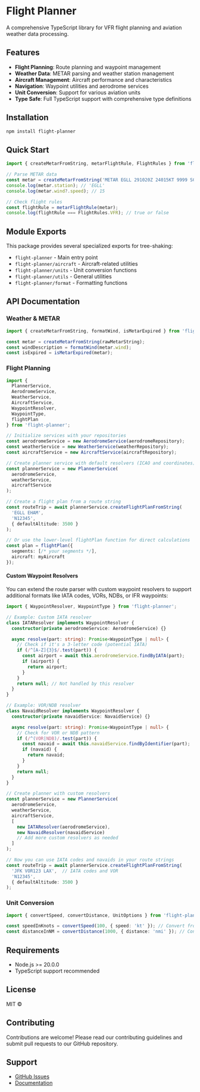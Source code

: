 # Flight Planner

A comprehensive TypeScript library for VFR flight planning and aviation weather data processing.

## Features

- **Flight Planning**: Route planning and waypoint management
- **Weather Data**: METAR parsing and weather station management
- **Aircraft Management**: Aircraft performance and characteristics
- **Navigation**: Waypoint utilities and aerodrome services
- **Unit Conversion**: Support for various aviation units
- **Type Safe**: Full TypeScript support with comprehensive type definitions

## Installation

```bash
npm install flight-planner
```

## Quick Start

```typescript
import { createMetarFromString, metarFlightRule, FlightRules } from 'flight-planner';

// Parse METAR data
const metar = createMetarFromString('METAR EGLL 291020Z 24015KT 9999 SCT040 18/09 Q1022');
console.log(metar.station); // 'EGLL'
console.log(metar.wind?.speed); // 15

// Check flight rules
const flightRule = metarFlightRule(metar);
console.log(flightRule === FlightRules.VFR); // true or false
```

## Module Exports

This package provides several specialized exports for tree-shaking:

- `flight-planner` - Main entry point
- `flight-planner/aircraft` - Aircraft-related utilities
- `flight-planner/units` - Unit conversion functions
- `flight-planner/utils` - General utilities
- `flight-planner/format` - Formatting functions

## API Documentation

### Weather & METAR

```typescript
import { createMetarFromString, formatWind, isMetarExpired } from 'flight-planner/metar';

const metar = createMetarFromString(rawMetarString);
const windDescription = formatWind(metar.wind);
const isExpired = isMetarExpired(metar);
```

### Flight Planning

```typescript
import {
  PlannerService,
  AerodromeService,
  WeatherService,
  AircraftService,
  WaypointResolver,
  WaypointType,
  flightPlan
} from 'flight-planner';

// Initialize services with your repositories
const aerodromeService = new AerodromeService(aerodromeRepository);
const weatherService = new WeatherService(weatherRepository);
const aircraftService = new AircraftService(aircraftRepository);

// Create planner service with default resolvers (ICAO and coordinates)
const plannerService = new PlannerService(
  aerodromeService,
  weatherService,
  aircraftService
);

// Create a flight plan from a route string
const routeTrip = await plannerService.createFlightPlanFromString(
  'EGLL EHAM',
  'N12345',
  { defaultAltitude: 3500 }
);

// Or use the lower-level flightPlan function for direct calculations
const plan = flightPlan({
  segments: [/* your segments */],
  aircraft: myAircraft
});
```

#### Custom Waypoint Resolvers

You can extend the route parser with custom waypoint resolvers to support additional formats like IATA codes, VORs, NDBs, or IFR waypoints:

```typescript
import { WaypointResolver, WaypointType } from 'flight-planner';

// Example: Custom IATA resolver
class IATAResolver implements WaypointResolver {
  constructor(private aerodromeService: AerodromeService) {}

  async resolve(part: string): Promise<WaypointType | null> {
    // Check if it's a 3-letter code (potential IATA)
    if (/^[A-Z]{3}$/.test(part)) {
      const airport = await this.aerodromeService.findByIATA(part);
      if (airport) {
        return airport;
      }
    }
    return null; // Not handled by this resolver
  }
}

// Example: VOR/NDB resolver
class NavaidResolver implements WaypointResolver {
  constructor(private navaidService: NavaidService) {}

  async resolve(part: string): Promise<WaypointType | null> {
    // Check for VOR or NDB pattern
    if (/^(VOR|NDB)/.test(part)) {
      const navaid = await this.navaidService.findByIdentifier(part);
      if (navaid) {
        return navaid;
      }
    }
    return null;
  }
}

// Create planner with custom resolvers
const plannerService = new PlannerService(
  aerodromeService,
  weatherService,
  aircraftService,
  [
    new IATAResolver(aerodromeService),
    new NavaidResolver(navaidService)
    // Add more custom resolvers as needed
  ]
);

// Now you can use IATA codes and navaids in your route strings
const routeTrip = await plannerService.createFlightPlanFromString(
  'JFK VOR123 LAX',  // IATA codes and VOR
  'N12345',
  { defaultAltitude: 3500 }
);
```

### Unit Conversion

```typescript
import { convertSpeed, convertDistance, UnitOptions } from 'flight-planner/units';

const speedInKnots = convertSpeed(100, { speed: 'kt' }); // Convert from default m/s
const distanceInNM = convertDistance(1000, { distance: 'nmi' }); // Convert from default meters
```

## Requirements

- Node.js >= 20.0.0
- TypeScript support recommended

## License

MIT ©

## Contributing

Contributions are welcome! Please read our contributing guidelines and submit pull requests to our GitHub repository.

## Support

- [GitHub Issues](https://github.com/yorickdewid/flight-planner/issues)
- [Documentation](https://github.com/yorickdewid/flight-planner#readme)
